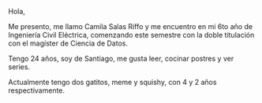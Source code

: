Hola, 

Me presento, me llamo Camila Salas Riffo y me encuentro en mi 6to año de Ingeniería Civil Eléctrica, comenzando este semestre con la doble titulación con el magíster de Ciencia de Datos. 

Tengo 24 años, soy de Santiago, me gusta leer, cocinar postres y ver series.

Actualmente tengo dos gatitos, meme y squishy, con 4 y 2 años respectivamente.